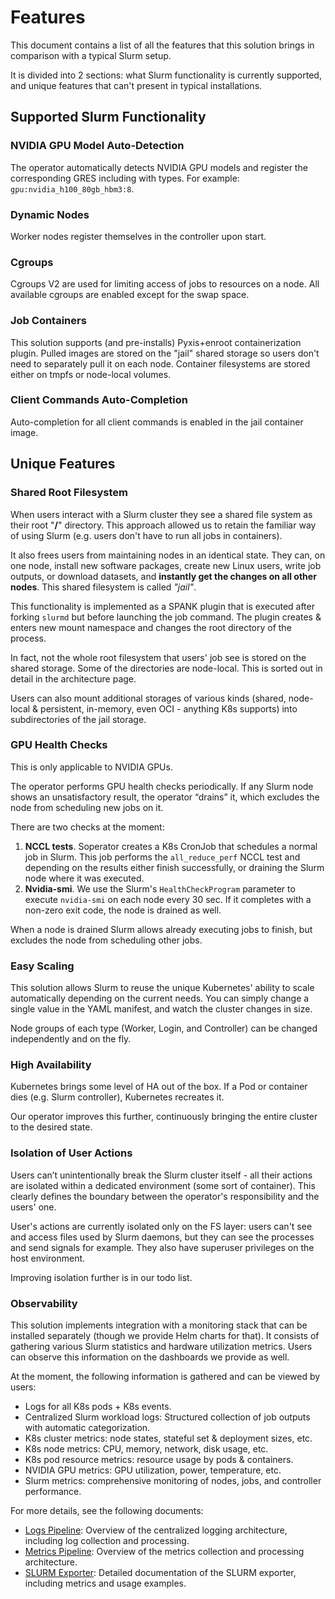 # Features
This document contains a list of all the features that this solution brings in comparison with a typical Slurm setup.

It is divided into 2 sections: what Slurm functionality is currently supported, and unique features that can't present
in typical installations.



## Supported Slurm Functionality


### NVIDIA GPU Model Auto-Detection
The operator automatically detects NVIDIA GPU models and register the corresponding GRES including with types. For 
example: `gpu:nvidia_h100_80gb_hbm3:8`.


### Dynamic Nodes
Worker nodes register themselves in the controller upon start.


### Cgroups
Cgroups V2 are used for limiting access of jobs to resources on a node. All available cgroups are enabled except for the 
swap space.


### Job Containers
This solution supports (and pre-installs) Pyxis+enroot containerization plugin. Pulled images are stored on the "jail" 
shared storage so users don't need to separately pull it on each node. Container filesystems are stored either on tmpfs 
or node-local volumes.


### Client Commands Auto-Completion
Auto-completion for all client commands is enabled in the jail container image.



## Unique Features


### Shared Root Filesystem
When users interact with a Slurm cluster they see a shared file system as their root "**/**" directory. This approach
allowed us to retain the familiar way of using Slurm (e.g. users don't have to run all jobs in containers).

It also frees users from maintaining nodes in an identical state. They can, on one node, install new software packages,
create new Linux users, write job outputs, or download datasets, and **instantly get the changes on all other nodes**.
This shared filesystem is called *"jail"*.

This functionality is implemented as a SPANK plugin that is executed after forking `slurmd` but before launching the job
command. The plugin creates & enters new mount namespace and changes the root directory of the process.

In fact, not the whole root filesystem that users' job see is stored on the shared storage. Some of the directories are 
node-local. This is sorted out in detail in the architecture page.

Users can also mount additional storages of various kinds (shared, node-local & persistent, in-memory, even OCI - 
anything K8s supports) into subdirectories of the jail storage.


### GPU Health Checks
This is only applicable to NVIDIA GPUs.

The operator performs GPU health checks periodically. If any Slurm node shows an unsatisfactory result, the operator
“drains” it, which excludes the node from scheduling new jobs on it.

There are two checks at the moment:
1. **NCCL tests**. Soperator creates a K8s CronJob that schedules a normal job in Slurm. This job performs the 
`all_reduce_perf` NCCL test and depending on the results either finish successfully, or draining the Slurm node where it
was executed.
2. **Nvidia-smi**. We use the Slurm's `HealthCheckProgram` parameter to execute `nvidia-smi` on each node every 30 sec.
If it completes with a non-zero exit code, the node is drained as well.

When a node is drained Slurm allows already executing jobs to finish, but excludes the node from scheduling other jobs.


### Easy Scaling
This solution allows Slurm to reuse the unique Kubernetes' ability to scale automatically depending on the current
needs. You can simply change a single value in the YAML manifest, and watch the cluster changes in size.

Node groups of each type (Worker, Login, and Controller) can be changed independently and on the fly.


### High Availability
Kubernetes brings some level of HA out of the box. If a Pod or container dies (e.g. Slurm controller), Kubernetes
recreates it.

Our operator improves this further, continuously bringing the entire cluster to the desired state.


### Isolation of User Actions
Users can’t unintentionally break the Slurm cluster itself - all their actions are isolated within a dedicated
environment (some sort of container). This clearly defines the boundary between the operator's responsibility and the
users' one.

User's actions are currently isolated only on the FS layer: users can't see and access files used by Slurm daemons, but
they can see the processes and send signals for example. They also have superuser privileges on the host environment.

Improving isolation further is in our todo list.


### Observability
This solution implements integration with a monitoring stack that can be installed separately (though we provide Helm
charts for that). It consists of gathering various Slurm statistics and hardware utilization metrics. Users can observe
this information on the dashboards we provide as well.

At the moment, the following information is gathered and can be viewed by users:
- Logs for all K8s pods + K8s events.
- Centralized Slurm workload logs: Structured collection of job outputs with automatic categorization.
- K8s cluster metrics: node states, stateful set & deployment sizes, etc.
- K8s node metrics: CPU, memory, network, disk usage, etc.
- K8s pod resource metrics: resource usage by pods & containers.
- NVIDIA GPU metrics: GPU utilization, power, temperature, etc.
- Slurm metrics: comprehensive monitoring of nodes, jobs, and controller performance.

For more details, see the following documents:
- [Logs Pipeline](logs-pipeline.md): Overview of the centralized logging architecture, including log collection and processing.
- [Metrics Pipeline](metrics-pipeline.md): Overview of the metrics collection and processing architecture.
- [SLURM Exporter](slurm-exporter.md): Detailed documentation of the SLURM exporter, including metrics and usage examples.
